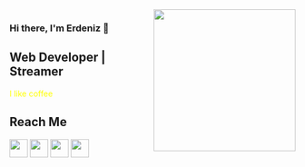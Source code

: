 <img src="https://media.giphy.com/media/BlWF2vzpIPB0A/giphy.gif"  width="250" align="right"/>

### Hi there, I'm Erdeniz 👋

## Web Developer | Streamer

<font color="yellow">I like coffee</font>

## Reach Me

[<img height="32" width="32" src="https://unpkg.com/simple-icons@v4/icons/twitter.svg" />][twitter]
[<img height="32" width="32" src="https://unpkg.com/simple-icons@v4/icons/twitch.svg" />][twitch]
[<img height="32" width="32" src="https://unpkg.com/simple-icons@v4/icons/instagram.svg" />][instagram]
[<img height="32" width="32" src="https://unpkg.com/simple-icons@v4/icons/linkedin.svg" />][linkedin]




[twitter]: https://twitter.com/
[twitch]: https://twitch.com/
[instagram]: https://twitch.com/
[linkedin]: https://linkedin.com/



